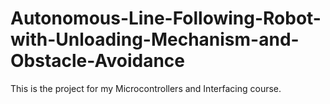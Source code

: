 # Autonomous-Line-Following-Robot-with-Unloading-Mechanism-and-Obstacle-Avoidance
This is the project for my Microcontrollers and Interfacing course. 
